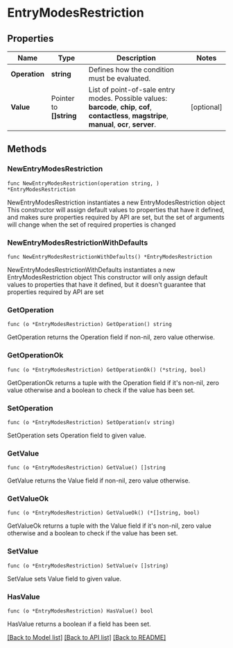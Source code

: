 # EntryModesRestriction

## Properties

Name | Type | Description | Notes
------------ | ------------- | ------------- | -------------
**Operation** | **string** | Defines how the condition must be evaluated. | 
**Value** | Pointer to **[]string** | List of point-of-sale entry modes.  Possible values: **barcode**, **chip**, **cof**, **contactless**, **magstripe**, **manual**, **ocr**, **server**.   | [optional] 

## Methods

### NewEntryModesRestriction

`func NewEntryModesRestriction(operation string, ) *EntryModesRestriction`

NewEntryModesRestriction instantiates a new EntryModesRestriction object
This constructor will assign default values to properties that have it defined,
and makes sure properties required by API are set, but the set of arguments
will change when the set of required properties is changed

### NewEntryModesRestrictionWithDefaults

`func NewEntryModesRestrictionWithDefaults() *EntryModesRestriction`

NewEntryModesRestrictionWithDefaults instantiates a new EntryModesRestriction object
This constructor will only assign default values to properties that have it defined,
but it doesn't guarantee that properties required by API are set

### GetOperation

`func (o *EntryModesRestriction) GetOperation() string`

GetOperation returns the Operation field if non-nil, zero value otherwise.

### GetOperationOk

`func (o *EntryModesRestriction) GetOperationOk() (*string, bool)`

GetOperationOk returns a tuple with the Operation field if it's non-nil, zero value otherwise
and a boolean to check if the value has been set.

### SetOperation

`func (o *EntryModesRestriction) SetOperation(v string)`

SetOperation sets Operation field to given value.


### GetValue

`func (o *EntryModesRestriction) GetValue() []string`

GetValue returns the Value field if non-nil, zero value otherwise.

### GetValueOk

`func (o *EntryModesRestriction) GetValueOk() (*[]string, bool)`

GetValueOk returns a tuple with the Value field if it's non-nil, zero value otherwise
and a boolean to check if the value has been set.

### SetValue

`func (o *EntryModesRestriction) SetValue(v []string)`

SetValue sets Value field to given value.

### HasValue

`func (o *EntryModesRestriction) HasValue() bool`

HasValue returns a boolean if a field has been set.


[[Back to Model list]](../README.md#documentation-for-models) [[Back to API list]](../README.md#documentation-for-api-endpoints) [[Back to README]](../README.md)


